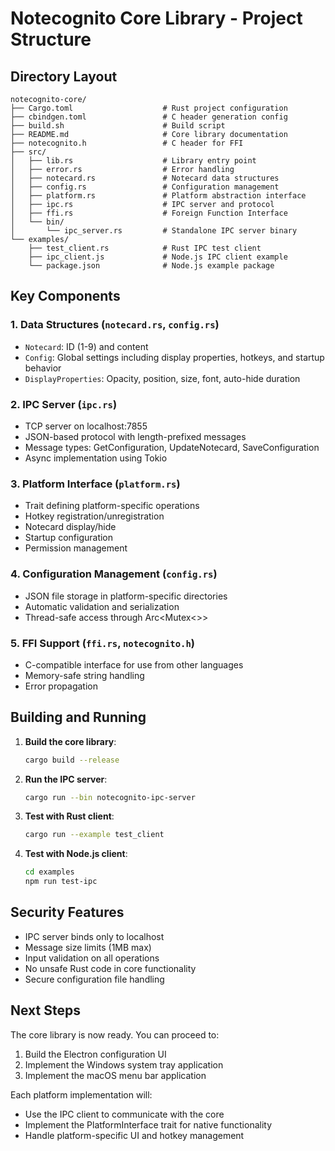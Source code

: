 # Notecognito Core Library - Project Structure

## Directory Layout

```
notecognito-core/
├── Cargo.toml                    # Rust project configuration
├── cbindgen.toml                 # C header generation config
├── build.sh                      # Build script
├── README.md                     # Core library documentation
├── notecognito.h                 # C header for FFI
├── src/
│   ├── lib.rs                    # Library entry point
│   ├── error.rs                  # Error handling
│   ├── notecard.rs               # Notecard data structures
│   ├── config.rs                 # Configuration management
│   ├── platform.rs               # Platform abstraction interface
│   ├── ipc.rs                    # IPC server and protocol
│   ├── ffi.rs                    # Foreign Function Interface
│   └── bin/
│       └── ipc_server.rs         # Standalone IPC server binary
└── examples/
    ├── test_client.rs            # Rust IPC test client
    ├── ipc_client.js             # Node.js IPC client example
    └── package.json              # Node.js example package
```

## Key Components

### 1. **Data Structures** (`notecard.rs`, `config.rs`)
- `Notecard`: ID (1-9) and content
- `Config`: Global settings including display properties, hotkeys, and startup behavior
- `DisplayProperties`: Opacity, position, size, font, auto-hide duration

### 2. **IPC Server** (`ipc.rs`)
- TCP server on localhost:7855
- JSON-based protocol with length-prefixed messages
- Message types: GetConfiguration, UpdateNotecard, SaveConfiguration
- Async implementation using Tokio

### 3. **Platform Interface** (`platform.rs`)
- Trait defining platform-specific operations
- Hotkey registration/unregistration
- Notecard display/hide
- Startup configuration
- Permission management

### 4. **Configuration Management** (`config.rs`)
- JSON file storage in platform-specific directories
- Automatic validation and serialization
- Thread-safe access through Arc<Mutex<>>

### 5. **FFI Support** (`ffi.rs`, `notecognito.h`)
- C-compatible interface for use from other languages
- Memory-safe string handling
- Error propagation

## Building and Running

1. **Build the core library**:
   ```bash
   cargo build --release
   ```

2. **Run the IPC server**:
   ```bash
   cargo run --bin notecognito-ipc-server
   ```

3. **Test with Rust client**:
   ```bash
   cargo run --example test_client
   ```

4. **Test with Node.js client**:
   ```bash
   cd examples
   npm run test-ipc
   ```

## Security Features

- IPC server binds only to localhost
- Message size limits (1MB max)
- Input validation on all operations
- No unsafe Rust code in core functionality
- Secure configuration file handling

## Next Steps

The core library is now ready. You can proceed to:
1. Build the Electron configuration UI
2. Implement the Windows system tray application
3. Implement the macOS menu bar application

Each platform implementation will:
- Use the IPC client to communicate with the core
- Implement the PlatformInterface trait for native functionality
- Handle platform-specific UI and hotkey management